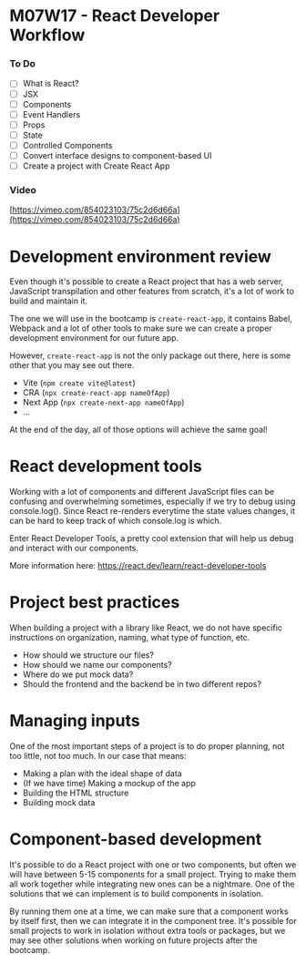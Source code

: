 # M07W17 - React Developer Workflow

### To Do
- [ ] What is React?
- [ ] JSX
- [ ] Components
- [ ] Event Handlers
- [ ] Props
- [ ] State
- [ ] Controlled Components
- [ ] Convert interface designs to component-based UI
- [ ] Create a project with Create React App

### Video
[https://vimeo.com/854023103/75c2d6d66a](https://vimeo.com/854023103/75c2d6d66a)

# Development environment review

Even though it's possible to create a React project that has a web server, JavaScript transpilation and other features from scratch, it's a lot of work to build and maintain it.

The one we will use in the bootcamp is `create-react-app`, it contains Babel, Webpack and a lot of other tools to make sure we can create a proper development environment for our future app.

However, `create-react-app` is not the only package out there, here is some other that you may see out there.

- Vite (`npm create vite@latest`)
- CRA (`npx create-react-app nameOfApp`)
- Next App (`npx create-next-app nameOfApp`)
- ...

At the end of the day, all of those options will achieve the same goal!

# React development tools

Working with a lot of components and different JavaScript files can be confusing and overwhelming sometimes, especially if we try to debug using console.log(). Since React re-renders everytime the state values changes, it can be hard to keep track of which console.log is which.

Enter React Developer Tools, a pretty cool extension that will help us debug and interact with our components.

More information here: https://react.dev/learn/react-developer-tools

# Project best practices

When building a project with a library like React, we do not have specific instructions on organization, naming, what type of function, etc.

- How should we structure our files?
- How should we name our components?
- Where do we put mock data?
- Should the frontend and the backend be in two different repos?

# Managing inputs

One of the most important steps of a project is to do proper planning, not too little, not too much.
In our case that means:

- Making a plan with the ideal shape of data
- (If we have time) Making a mockup of the app
- Building the HTML structure
- Building mock data

# Component-based development

It's possible to do a React project with one or two components, but often we will have between 5-15 components for a small project. Trying to make them all work together while integrating new ones can be a nightmare. One of the solutions that we can implement is to build components in isolation.

By running them one at a time, we can make sure that a component works by itself first, then we can integrate it in the component tree. It's possible for small projects to work in isolation without extra tools or packages, but we may see other solutions when working on future projects after the bootcamp.